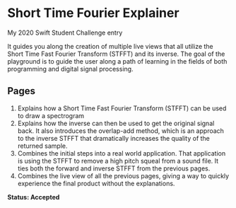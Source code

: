 # Short Time Fourier Explainer

My 2020 Swift Student Challenge entry

It guides you along the creation of multiple live views that all utilize the Short Time Fast Fourier Transform (STFFT) and its inverse. The goal of the playground is to guide the user along a path of learning in the fields of both programming and digital signal processing.

## Pages

1. Explains how a Short Time Fast Fourier Transform (STFFT) can be used to draw a spectrogram
2. Explains how the inverse can then be used to get the original signal back. It also introduces the overlap-add method, which is an approach to the inverse STFFT that dramatically increases the quality of the returned sample.
3. Combines the initial steps into a real world application. That application is using the STFFT to remove a high pitch squeal from a sound file. It ties both the forward and inverse STFFT from the previous pages.
4. Combines the live view of all the previous pages, giving a way to quickly experience the final product without the explanations.

**Status: Accepted**
